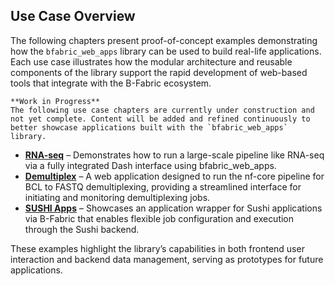 ## Use Case Overview

The following chapters present proof-of-concept examples demonstrating how the `bfabric_web_apps` library can be used to build real-life applications. Each use case illustrates how the modular architecture and reusable components of the library support the rapid development of web-based tools that integrate with the B-Fabric ecosystem.

```{note}
**Work in Progress**  
The following use case chapters are currently under construction and not yet complete. Content will be added and refined continuously to better showcase applications built with the `bfabric_web_apps` library.
```

* **[RNA-seq](rna_seq_use_case.md)** – Demonstrates how to run a large-scale pipeline like RNA-seq via a fully integrated Dash interface using bfabric_web_apps.
* **[Demultiplex](demultiplex_use_case.md)** – A web application designed to run the nf-core pipeline for BCL to FASTQ demultiplexing, providing a streamlined interface for initiating and monitoring demultiplexing jobs.
* **[SUSHI Apps](sushi_use_case.md)** – Showcases an application wrapper for Sushi applications via B-Fabric that enables flexible job configuration and execution through the Sushi backend.

These examples highlight the library’s capabilities in both frontend user interaction and backend data management, serving as prototypes for future applications.

